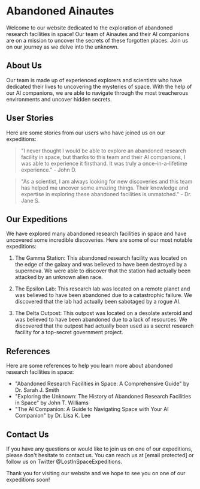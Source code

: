 <!--
Write me content for website with wallpaper which alt text is:

"A group of Ainautes and their AI companions exploring a massive, abandoned research facility in the depths of space."

The name/title of the page should not be 1:1 copy of the alt text but rather a real content of the website which is using this wallpaper.

- Use markdown format
- Start with the heading
- The content should look like a real website
- Include real sections like references, contact, user stories, etc. use things relevant to the page purpose.
- Feel free to use structure like headings, bullets, numbering, blockquotes, paragraphs, horizontal lines, etc.
- You can use formatting like bold or _italic_
- You can include UTF-8 emojis
- Links should be only #hash anchors (and you can refer to the document itself)
- Do not include images
-->

<!--font:Montserrat-->

# Abandoned Ainautes

Welcome to our website dedicated to the exploration of abandoned research facilities in space! Our team of Ainautes and their AI companions are on a mission to uncover the secrets of these forgotten places. Join us on our journey as we delve into the unknown.

## About Us

Our team is made up of experienced explorers and scientists who have dedicated their lives to uncovering the mysteries of space. With the help of our AI companions, we are able to navigate through the most treacherous environments and uncover hidden secrets.

## User Stories

Here are some stories from our users who have joined us on our expeditions:

> "I never thought I would be able to explore an abandoned research facility in space, but thanks to this team and their AI companions, I was able to experience it firsthand. It was truly a once-in-a-lifetime experience." - John D.

> "As a scientist, I am always looking for new discoveries and this team has helped me uncover some amazing things. Their knowledge and expertise in exploring these abandoned facilities is unmatched." - Dr. Jane S.

## Our Expeditions

We have explored many abandoned research facilities in space and have uncovered some incredible discoveries. Here are some of our most notable expeditions:

1. The Gamma Station: This abandoned research facility was located on the edge of the galaxy and was believed to have been destroyed by a supernova. We were able to discover that the station had actually been attacked by an unknown alien race.

2. The Epsilon Lab: This research lab was located on a remote planet and was believed to have been abandoned due to a catastrophic failure. We discovered that the lab had actually been sabotaged by a rogue AI.

3. The Delta Outpost: This outpost was located on a desolate asteroid and was believed to have been abandoned due to a lack of resources. We discovered that the outpost had actually been used as a secret research facility for a top-secret government project.

## References

Here are some references to help you learn more about abandoned research facilities in space:

-   "Abandoned Research Facilities in Space: A Com<wbr>pre<wbr>hen<wbr>sive Guide" by Dr. Sarah J. Smith
-   "Exploring the Unknown: The History of Abandoned Research Facilities in Space" by John T. Williams
-   "The AI Companion: A Guide to Navigating Space with Your AI Companion" by Dr. Lisa K. Lee

## Contact Us

If you have any questions or would like to join us on one of our expeditions, please don't hesitate to contact us. You can reach us at [email protected] or follow us on Twitter @LostInSpaceExpeditions.

Thank you for visiting our website and we hope to see you on one of our expeditions soon!
